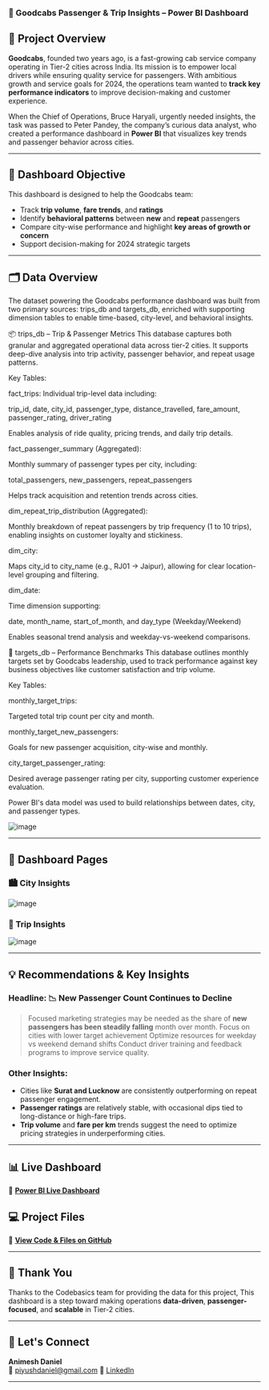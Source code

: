 ### 🚖 Goodcabs Passenger & Trip Insights – Power BI Dashboard

## 📌 Project Overview
**Goodcabs**, founded two years ago, is a fast-growing cab service company operating in Tier-2 cities across India. Its mission is to empower local drivers while ensuring quality service for passengers. With ambitious growth and service goals for 2024, the operations team wanted to **track key performance indicators** to improve decision-making and customer experience.

When the Chief of Operations, Bruce Haryali, urgently needed insights, the task was passed to Peter Pandey, the company’s curious data analyst, who created a performance dashboard in **Power BI** that visualizes key trends and passenger behavior across cities.

---

## 🎯 Dashboard Objective
This dashboard is designed to help the Goodcabs team:
- Track **trip volume**, **fare trends**, and **ratings**
- Identify **behavioral patterns** between **new** and **repeat** passengers
- Compare city-wise performance and highlight **key areas of growth or concern**
- Support decision-making for 2024 strategic targets

---

## 🗂️ Data Overview
The dataset powering the Goodcabs performance dashboard was built from two primary sources: trips_db and targets_db, enriched with supporting dimension tables to enable time-based, city-level, and behavioral insights.

📦 trips_db – Trip & Passenger Metrics
This database captures both granular and aggregated operational data across tier-2 cities. It supports deep-dive analysis into trip activity, passenger behavior, and repeat usage patterns.

Key Tables:

fact_trips: Individual trip-level data including:

trip_id, date, city_id, passenger_type, distance_travelled, fare_amount, passenger_rating, driver_rating

Enables analysis of ride quality, pricing trends, and daily trip details.

fact_passenger_summary (Aggregated):

Monthly summary of passenger types per city, including:

total_passengers, new_passengers, repeat_passengers

Helps track acquisition and retention trends across cities.

dim_repeat_trip_distribution (Aggregated):

Monthly breakdown of repeat passengers by trip frequency (1 to 10 trips), enabling insights on customer loyalty and stickiness.

dim_city:

Maps city_id to city_name (e.g., RJ01 → Jaipur), allowing for clear location-level grouping and filtering.

dim_date:

Time dimension supporting:

date, month_name, start_of_month, and day_type (Weekday/Weekend)

Enables seasonal trend analysis and weekday-vs-weekend comparisons.

🎯 targets_db – Performance Benchmarks
This database outlines monthly targets set by Goodcabs leadership, used to track performance against key business objectives like customer satisfaction and trip volume.

Key Tables:

monthly_target_trips:

Targeted total trip count per city and month.

monthly_target_new_passengers:

Goals for new passenger acquisition, city-wise and monthly.

city_target_passenger_rating:

Desired average passenger rating per city, supporting customer experience evaluation.

Power BI's data model was used to build relationships between dates, city, and passenger types. 

![image](https://github.com/user-attachments/assets/e4a58581-2eb7-421f-ace0-f3f4e2e79c29)

---

## 📄 Dashboard Pages

### 🏙 City Insights

![image](https://github.com/user-attachments/assets/8f0ffc52-e1c9-48ef-96c6-5f760d45d9fe)


### 🧍 Trip Insights

![image](https://github.com/user-attachments/assets/9e826ace-2dc7-4257-97b7-4789ec516581)


---

## 💡 Recommendations & Key Insights

### Headline: 📉 New Passenger Count Continues to Decline
> Focused marketing strategies may be needed as the share of **new passengers has been steadily falling** month over month.
> Focus on cities with lower target achievement
> Optimize resources for weekday vs weekend demand shifts
> Conduct driver training and feedback programs to improve service quality.

### Other Insights:
- Cities like **Surat and Lucknow** are consistently outperforming on repeat passenger engagement.
- **Passenger ratings** are relatively stable, with occasional dips tied to long-distance or high-fare trips.
- **Trip volume** and **fare per km** trends suggest the need to optimize pricing strategies in underperforming cities.

---

## 📊 Live Dashboard
🔗 **[Power BI Live Dashboard]([#](https://app.powerbi.com/view?r=eyJrIjoiNzNiYTM3N2MtZTQwYi00NjgxLWFmNmQtZGE4NTIzZTUzMjFhIiwidCI6ImM2ZTU0OWIzLTVmNDUtNDAzMi1hYWU5LWQ0MjQ0ZGM1YjJjNCJ9))**

## 💻 Project Files
📂 **[View Code & Files on GitHub](#)**

---

## 🙏 Thank You
Thanks to the Codebasics team for providing the data for this project, This dashboard is a step toward making operations **data-driven**, **passenger-focused**, and **scalable** in Tier-2 cities.

---

## 🔗 Let's Connect
**Animesh Daniel**  
📧 piyushdaniel@gmail.com
🔗 [LinkedIn](https://www.linkedin.com/in/animeshdaniel)

---
